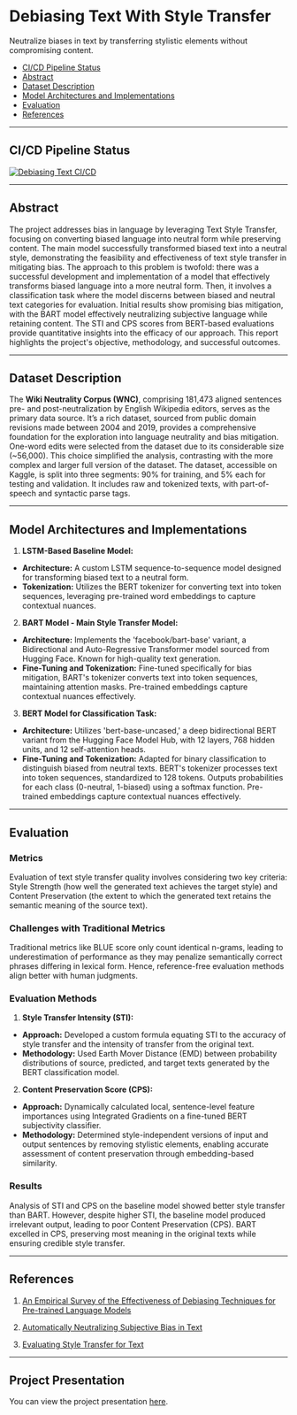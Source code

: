 # Debiasing Text With Style Transfer
Neutralize biases in text by transferring stylistic elements without compromising content.

- [CI/CD Pipeline Status](#cicd-pipeline-status)
- [Abstract](#abstract)
- [Dataset Description](#dataset-description)
- [Model Architectures and Implementations](#model-architectures-and-implementations)
- [Evaluation](#evaluation)
- [References](#references)

***

## CI/CD Pipeline Status

[![Debiasing Text CI/CD](https://github.com/RU-Insane/Debiasing-Text-With-Style-Transfer/actions/workflows/pipeline.yml/badge.svg?branch=main)](https://github.com/RU-Insane/Debiasing-Text-With-Style-Transfer/actions/workflows/pipeline.yml)

***

## Abstract

The project addresses bias in language by leveraging Text Style Transfer, focusing on converting biased language into neutral form while preserving content. The main model successfully transformed biased text into a neutral style, demonstrating the feasibility and effectiveness of text style transfer in mitigating bias. The approach to this problem is twofold: there was a successful development and implementation of a model that effectively transforms biased language into a more neutral form. Then, it involves a classification task where the model discerns between biased and neutral text categories for evaluation. Initial results show promising bias mitigation, with the BART model effectively neutralizing subjective language while retaining content. The STI and CPS scores from BERT-based evaluations provide quantitative insights into the efficacy of our approach. This report highlights the project's objective, methodology, and successful outcomes.

***

## Dataset Description

The **Wiki Neutrality Corpus (WNC)**, comprising 181,473 aligned sentences pre- and post-neutralization by English Wikipedia editors, serves as the primary data source. It’s a rich dataset, sourced from public domain revisions made between 2004 and 2019, provides a comprehensive foundation for the exploration into language neutrality and bias mitigation. One-word edits were selected from the dataset due to its considerable size (~56,000). This choice simplified the analysis, contrasting with the more complex and larger full version of the dataset. The dataset, accessible on Kaggle, is split into three segments: 90% for training, and 5% each for testing and validation. It includes raw and tokenized texts, with part-of-speech and syntactic parse tags.

***

## Model Architectures and Implementations

  1. **LSTM-Based Baseline Model:**

  - **Architecture:** A custom LSTM sequence-to-sequence model designed for transforming biased text to a neutral form.
  - **Tokenization:** Utilizes the BERT tokenizer for converting text into token sequences, leveraging pre-trained word embeddings to capture contextual nuances.

  2. **BART Model - Main Style Transfer Model:**

  - **Architecture:** Implements the 'facebook/bart-base' variant, a Bidirectional and Auto-Regressive Transformer model sourced from Hugging Face. Known for high-quality text generation.
  - **Fine-Tuning and Tokenization:** Fine-tuned specifically for bias mitigation, BART's tokenizer converts text into token sequences, maintaining attention masks. Pre-trained embeddings capture contextual nuances effectively.

  3. **BERT Model for Classification Task:**

  - **Architecture:** Utilizes 'bert-base-uncased,' a deep bidirectional BERT variant from the Hugging Face Model Hub, with 12 layers, 768 hidden units, and 12 self-attention heads.
  - **Fine-Tuning and Tokenization:** Adapted for binary classification to distinguish biased from neutral texts. BERT's tokenizer processes text into token sequences, standardized to 128 tokens. Outputs probabilities for each class (0-neutral, 1-biased) using a softmax function. Pre-trained embeddings capture contextual nuances effectively.

***

## Evaluation

### Metrics
Evaluation of text style transfer quality involves considering two key criteria: Style Strength (how well the generated text achieves the target style) and Content Preservation (the extent to which the generated text retains the semantic meaning of the source text).

### Challenges with Traditional Metrics
Traditional metrics like BLUE score only count identical n-grams, leading to underestimation of performance as they may penalize semantically correct phrases differing in lexical form. Hence, reference-free evaluation methods align better with human judgments.

### Evaluation Methods

  1. **Style Transfer Intensity (STI):**

  - **Approach:** Developed a custom formula equating STI to the accuracy of style transfer and the intensity of transfer from the original text.
  - **Methodology:** Used Earth Mover Distance (EMD) between probability distributions of source, predicted, and target texts generated by the BERT classification model.

  2. **Content Preservation Score (CPS):**
  
  - **Approach:** Dynamically calculated local, sentence-level feature importances using Integrated Gradients on a fine-tuned BERT subjectivity classifier.
  - **Methodology:** Determined style-independent versions of input and output sentences by removing stylistic elements, enabling accurate assessment of content preservation through embedding-based similarity.

### Results
Analysis of STI and CPS on the baseline model showed better style transfer than BART. However, despite higher STI, the baseline model produced irrelevant output, leading to poor Content Preservation (CPS). BART excelled in CPS, preserving most meaning in the original texts while ensuring credible style transfer.

***

## References

1. [An Empirical Survey of the Effectiveness of Debiasing Techniques for
Pre-trained Language Models](https://arxiv.org/pdf/2110.08527.pdf)

2. [Automatically Neutralizing Subjective Bias in Text](https://arxiv.org/pdf/1911.09709.pdf)

3. [Evaluating Style Transfer for Text](https://arxiv.org/pdf/1904.02295.pdf)

***

## Project Presentation

You can view the project presentation [here](https://github.com/jerin-mx/Debiasing-Text-With-Style-Transfer/blob/main/docs/Presentation%20-%20Debiasing%20Text%20with%20Style%20Transfer.pdf).

